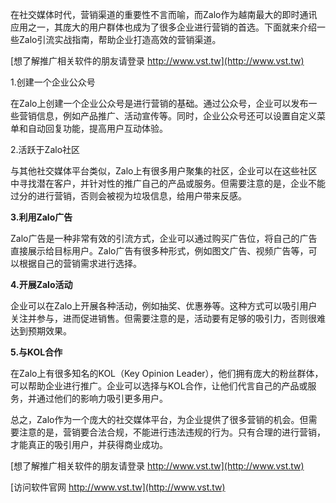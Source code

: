 在社交媒体时代，营销渠道的重要性不言而喻，而Zalo作为越南最大的即时通讯应用之一，其庞大的用户群体也成为了很多企业进行营销的首选。下面就来介绍一些Zalo引流实战指南，帮助企业打造高效的营销渠道。

[想了解推广相关软件的朋友请登录 http://www.vst.tw](http://www.vst.tw)

1.创建一个企业公众号

在Zalo上创建一个企业公众号是进行营销的基础。通过公众号，企业可以发布一些营销信息，例如产品推广、活动宣传等。同时，企业公众号还可以设置自定义菜单和自动回复功能，提高用户互动体验。

2.活跃于Zalo社区

与其他社交媒体平台类似，Zalo上有很多用户聚集的社区，企业可以在这些社区中寻找潜在客户，并针对性的推广自己的产品或服务。但需要注意的是，企业不能过分的进行营销，否则会被视为垃圾信息，给用户带来反感。

**3.利用Zalo广告**

Zalo广告是一种非常有效的引流方式，企业可以通过购买广告位，将自己的广告直接展示给目标用户。Zalo广告有很多种形式，例如图文广告、视频广告等，可以根据自己的营销需求进行选择。

**4.开展Zalo活动**

企业可以在Zalo上开展各种活动，例如抽奖、优惠券等。这种方式可以吸引用户关注并参与，进而促进销售。但需要注意的是，活动要有足够的吸引力，否则很难达到预期效果。

**5.与KOL合作**

在Zalo上有很多知名的KOL（Key Opinion Leader），他们拥有庞大的粉丝群体，可以帮助企业进行推广。企业可以选择与KOL合作，让他们代言自己的产品或服务，并通过他们的影响力吸引更多用户。

总之，Zalo作为一个庞大的社交媒体平台，为企业提供了很多营销的机会。但需要注意的是，营销要合法合规，不能进行违法违规的行为。只有合理的进行营销，才能真正的吸引用户，并获得商业成功。

[想了解推广相关软件的朋友请登录 http://www.vst.tw](http://www.vst.tw)


[访问软件官网 http://www.vst.tw](http://www.vst.tw)
